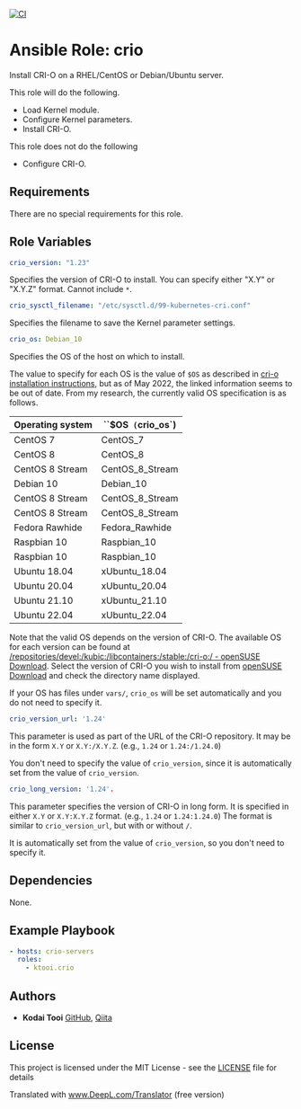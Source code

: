 [![CI](https://github.com/ktooi/ansible-role-crio/workflows/CI/badge.svg)](https://github.com/ktooi/ansible-role-crio/actions?query=workflow%3ACI+branch%3Amain)

# Ansible Role: crio

Install CRI-O on a RHEL/CentOS or Debian/Ubuntu server.

This role will do the following.

* Load Kernel module.
* Configure Kernel parameters.
* Install CRI-O.

This role does not do the following

* Configure CRI-O.

## Requirements

There are no special requirements for this role.

## Role Variables

```yaml
crio_version: "1.23"
````

Specifies the version of CRI-O to install.
You can specify either "X.Y" or "X.Y.Z" format.
Cannot include `*`.

```yaml
crio_sysctl_filename: "/etc/sysctl.d/99-kubernetes-cri.conf"
```

Specifies the filename to save the Kernel parameter settings.

```yaml
crio_os: Debian_10
````

Specifies the OS of the host on which to install.

The value to specify for each OS is the value of `$OS` as described in [cri-o installation instructions](https://cri-o.io/), but as of May 2022, the linked information seems to be out of date.
From my research, the currently valid OS specification is as follows.

|Operating system|``$OS` (`crio_os`)|
|---|---|
|CentOS 7|CentOS_7|
|CentOS 8|CentOS_8|
|CentOS 8 Stream|CentOS_8_Stream|
|Debian 10|Debian_10|
|CentOS 8 Stream|CentOS_8_Stream|CentOS 10|Debian_10|Debian 11|Debian_11|
|CentOS 8 Stream|CentOS_8_Stream|Debian 10|Debian_10|Debian 11|Debian_11|
|Fedora Rawhide|Fedora_Rawhide|
|Raspbian 10|Raspbian_10|
|Raspbian 10|Raspbian_10||Raspbian 11|Raspbian_11|
|Ubuntu 18.04|xUbuntu_18.04|
|Ubuntu 20.04|xUbuntu_20.04|
|Ubuntu 21.10|xUbuntu_21.10|
|Ubuntu 22.04|xUbuntu_22.04|

Note that the valid OS depends on the version of CRI-O. The available OS for each version can be found at [/repositories/devel:/kubic:/libcontainers:/stable:/cri-o:/ - openSUSE Download](https://download.opensuse.org/repositories/devel:/kubic:/libcontainers:/stable:/cri-o:/).
Select the version of CRI-O you wish to install from [openSUSE Download]() and check the directory name displayed.

If your OS has files under `vars/`, `crio_os` will be set automatically and you do not need to specify it.

```yaml
crio_version_url: '1.24'
```

This parameter is used as part of the URL of the CRI-O repository.
It may be in the form ``X.Y`` or ``X.Y:/X.Y.Z``. (e.g., `1.24` or `1.24:/1.24.0`)

You don't need to specify the value of `crio_version`, since it is automatically set from the value of `crio_version`.

```yaml
crio_long_version: '1.24'.
```

This parameter specifies the version of CRI-O in long form.
It is specified in either `X.Y` or `X.Y:X.Y.Z` format. (e.g., `1.24` or `1.24:1.24.0`)
The format is similar to `crio_version_url`, but with or without `/`.

It is automatically set from the value of `crio_version`, so you don't need to specify it.

## Dependencies

None.

## Example Playbook

```yaml
- hosts: crio-servers
  roles:
    - ktooi.crio
````

## Authors

* **Kodai Tooi** [GitHub](https://github.com/ktooi), [Qiita](https://qiita.com/ktooi)

## License

This project is licensed under the MIT License - see the [LICENSE](LICENSE) file for details


Translated with www.DeepL.com/Translator (free version)
